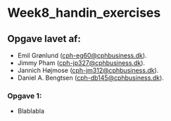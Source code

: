 # Week8_handin_exercises
## Opgave lavet af:
- Emil Grønlund (cph-eg60@cphbusiness.dk).
- Jimmy Pham (cph-jp327@cphbusiness.dk).
- Jannich Højmose (cph-jm312@cphbusiness.dk).
- Daniel A. Bengtsen (cph-db145@cphbusiness.dk).

### Opgave 1:
- Blablabla

